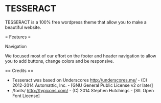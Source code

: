 TESSERACT
===
TESSERACT is a 100% free wordpress theme that allow you to make a beautiful website. 



= Features =

Navigation

We focused most of our effort on the footer and header navigation to allow you to add buttons, change colors and be responsive.




== Credits ==

* Tesseract was based on Underscores http://underscores.me/ - (C) 2012-2014 Automattic, Inc. - [GNU General Public License v2 or later]
* /fonts/ http://typicons.com/ - (C) 2014 Stephen Hutchings - [SIL Open Font License]
